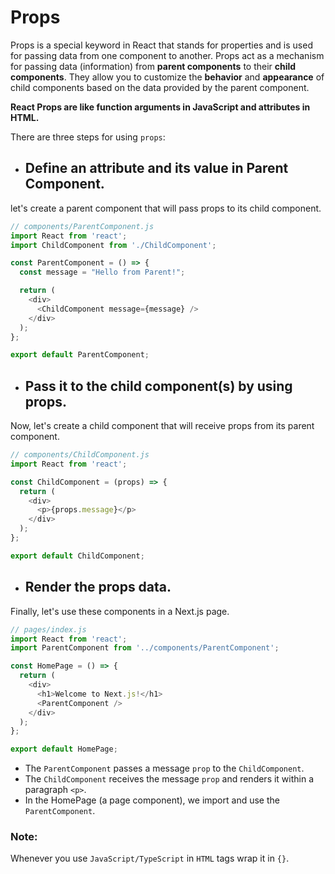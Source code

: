 # Props
Props is a special keyword in React that stands for properties and is used for passing data from one component to another. Props act as a mechanism for passing data (information) from **parent components** to their **child components**. They allow you to customize the **behavior** and **appearance** of child components based on the data provided by the parent component.

**React Props are like function arguments in JavaScript and attributes in HTML.**

There are three steps for using `props`:

* ## Define an attribute and its value in Parent Component.
let's create a parent component that will pass props to its child component.

```typescript
// components/ParentComponent.js
import React from 'react';
import ChildComponent from './ChildComponent';

const ParentComponent = () => {
  const message = "Hello from Parent!";

  return (
    <div>
      <ChildComponent message={message} />
    </div>
  );
};

export default ParentComponent;

```

* ## Pass it to the child component(s) by using props.
Now, let's create a child component that will receive props from its parent component.

```typescript
// components/ChildComponent.js
import React from 'react';

const ChildComponent = (props) => {
  return (
    <div>
      <p>{props.message}</p>
    </div>
  );
};

export default ChildComponent;

```

* ## Render the props data.
Finally, let's use these components in a Next.js page.

```typescript
// pages/index.js
import React from 'react';
import ParentComponent from '../components/ParentComponent';

const HomePage = () => {
  return (
    <div>
      <h1>Welcome to Next.js!</h1>
      <ParentComponent />
    </div>
  );
};

export default HomePage;
```
- The `ParentComponent` passes a message `prop` to the `ChildComponent`.
- The `ChildComponent` receives the message `prop` and renders it within a paragraph `<p>`.
- In the HomePage (a page component), we import and use the `ParentComponent`.


### Note:
Whenever you use `JavaScript/TypeScript` in `HTML` tags wrap it in `{}`.